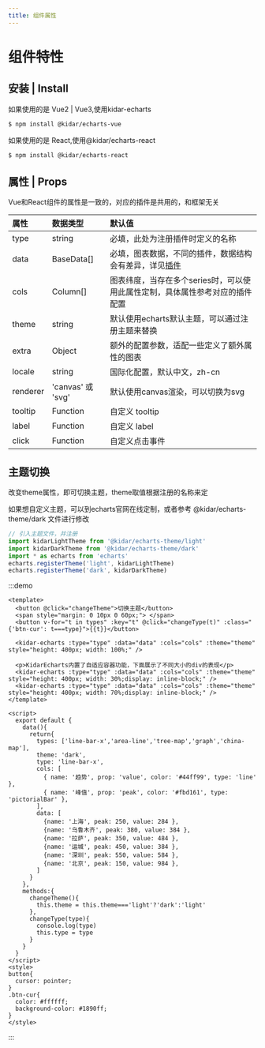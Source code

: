 ```yaml
---
title: 组件属性
---
```


# 组件特性

## 安装 | Install

如果使用的是 Vue2 | Vue3,使用kidar-echarts
```bash
$ npm install @kidar/echarts-vue
```

如果使用的是 React,使用@kidar/echarts-react
```bash
$ npm install @kidar/echarts-react
```
## 属性 | Props
Vue和React组件的属性是一致的，对应的插件是共用的，和框架无关

|属性  | 数据类型 |默认值| 
|:---|:---|:---|
|type  | string | 必填，此处为注册插件时定义的名称 |
|data  | BaseData[] | 必填，图表数据，不同的插件，数据结构会有差异，详见[插件](/plugin/) |
|cols | Column[] | 图表纬度，当存在多个series时，可以使用此属性定制，具体属性参考对应的插件配置 |
|theme| string | 默认使用echarts默认主题，可以通过注册主题来替换 |
|extra| Object | 额外的配置参数，适配一些定义了额外属性的图表 |
|locale| string | 国际化配置，默认中文，zh-cn |
|renderer| 'canvas' 或 'svg' | 默认使用canvas渲染，可以切换为svg |
|tooltip| Function | 自定义 tooltip|
|label| Function | 自定义 label |
|click| Function | 自定义点击事件 |


## 主题切换

改变theme属性，即可切换主题，theme取值根据注册的名称来定

如果想自定义主题，可以到echarts官网在线定制，或者参考 @kidar/echarts-theme/dark 文件进行修改

```ts
// 引入主题文件，并注册
import kidarLightTheme from '@kidar/echarts-theme/light'
import kidarDarkTheme from '@kidar/echarts-theme/dark'
import * as echarts from 'echarts'
echarts.registerTheme('light', kidarLightTheme)
echarts.registerTheme('dark', kidarDarkTheme)
```

:::demo
```vue
<template>
  <button @click="changeTheme">切换主题</button>
  <span style="margin: 0 10px 0 60px;"> </span>
  <button v-for="t in types" :key="t" @click="changeType(t)" :class="{'btn-cur': t===type}">{{t}}</button>
  
  <kidar-echarts :type="type" :data="data" :cols="cols" :theme="theme" style="height: 400px; width: 100%;" />

  <p>KidarEcharts内置了自适应容器功能，下面展示了不同大小的div的表现</p>
  <kidar-echarts :type="type" :data="data" :cols="cols" :theme="theme" style="height: 400px; width: 30%;display: inline-block;" />
  <kidar-echarts :type="type" :data="data" :cols="cols" :theme="theme" style="height: 400px; width: 70%;display: inline-block;" />
</template>

<script>
  export default {
    data(){
      return{
        types: ['line-bar-x','area-line','tree-map','graph','china-map'],
        theme: 'dark',
        type: 'line-bar-x',
        cols: [
          { name: '趋势', prop: 'value', color: '#44ff99', type: 'line' },
          { name: '峰值', prop: 'peak', color: '#fbd161', type: 'pictorialBar' },
        ],
        data: [
          {name: '上海', peak: 250, value: 284 },
          {name: '乌鲁木齐', peak: 380, value: 384 },
          {name: '拉萨', peak: 350, value: 484 },
          {name: '运城', peak: 450, value: 384 },
          {name: '深圳', peak: 550, value: 584 },
          {name: '北京', peak: 150, value: 984 },
        ]
      }
    },
    methods:{
      changeTheme(){
        this.theme = this.theme==='light'?'dark':'light'
      },
      changeType(type){
        console.log(type)
        this.type = type
      }
    }
  }
</script>
<style>
button{
  cursor: pointer;
}
.btn-cur{
  color: #ffffff;
  background-color: #1890ff;
}
</style>
```
:::